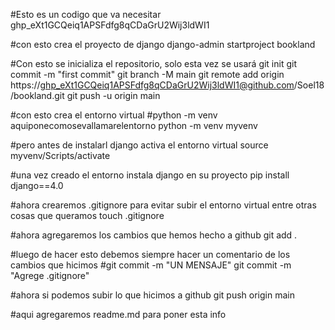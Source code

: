#Esto es un codigo que va necesitar
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

#con esto crea el proyecto de django
django-admin startproject bookland

#Con esto se inicializa el repositorio, solo esta vez se usará
git init
git commit -m "first commit"
git branch -M main
git remote add origin https://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@github.com/Soel18/bookland.git
git push -u origin main

#con esto crea el entorno virtual
#python -m venv aquiponecomosevallamarelentorno
python -m venv myvenv

#pero antes de instalarl django activa el entorno virtual
source myvenv/Scripts/activate

#una vez creado el entorno instala django en su proyecto
pip install django==4.0

#ahora crearemos .gitignore para evitar subir el entorno virtual entre otras cosas que queramos
touch .gitignore

#ahora agregaremos los cambios que hemos hecho a github
git add .

#luego de hacer esto debemos siempre hacer un comentario de los cambios que hicimos
#git commit -m "UN MENSAJE"
git commit -m "Agrege .gitignore"

#ahora si podemos subir lo que hicimos a github
git push origin main

#aqui agregaremos readme.md para poner esta info